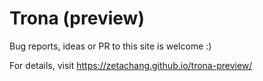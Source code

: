 # Trona (preview)

Bug reports, ideas or PR to this site is welcome :)

For details, visit https://zetachang.github.io/trona-preview/
